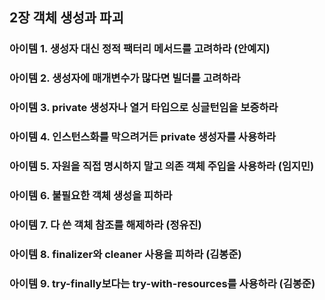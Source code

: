 ## 2장 객체 생성과 파괴
### 아이템 1. 생성자 대신 정적 팩터리 메서드를 고려하라 (안예지)
### 아이템 2. 생성자에 매개변수가 많다면 빌더를 고려하라
### 아이템 3. private 생성자나 열거 타입으로 싱글턴임을 보증하라
### 아이템 4. 인스턴스화를 막으려거든 private 생성자를 사용하라
### 아이템 5. 자원을 직접 명시하지 말고 의존 객체 주입을 사용하라 (임지민)
### 아이템 6. 불필요한 객체 생성을 피하라
### 아이템 7. 다 쓴 객체 참조를 해제하라 (정유진)
### 아이템 8. finalizer와 cleaner 사용을 피하라 (김봉준)
### 아이템 9. try-finally보다는 try-with-resources를 사용하라 (김봉준)
